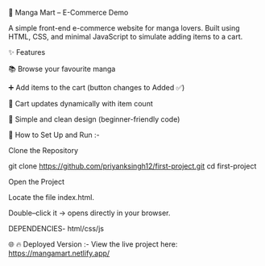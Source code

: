 🛒 Manga Mart – E-Commerce Demo

A simple front-end e-commerce website for manga lovers.
Built using HTML, CSS, and minimal JavaScript to simulate adding items to a cart.

✨ Features

📚 Browse your favourite manga

➕ Add items to the cart (button changes to Added ✅)

🛒 Cart updates dynamically with item count

🎨 Simple and clean design (beginner-friendly code)

🚀 How to Set Up and Run :-

Clone the Repository

git clone https://github.com/priyanksingh12/first-project.git
cd first-project

Open the Project

Locate the file index.html.

Double–click it → opens directly in your browser.

DEPENDENCIES- html/css/js

🌐 🔥 Deployed Version :-
View the live project here: https://mangamart.netlify.app/


